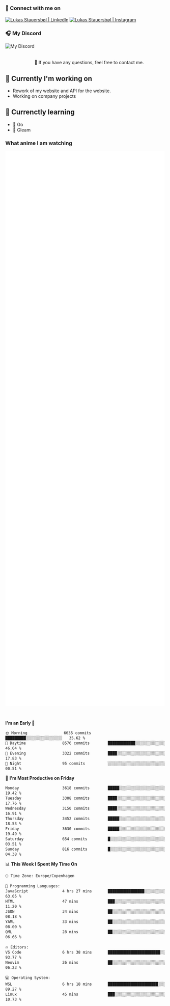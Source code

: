 ### 🔗 Connect with me on
<a href="https://www.instagram.com/lukas_stauersbol" target="_blank"><img align="center" src="https://raw.githubusercontent.com/stauersbol/stauersbol/main/images/instagram.svg" alt="Lukas Stauersbøl | LinkedIn" width="30px"/></a>
<a href="https://www.linkedin.com/in/lukas-stauersbol/" target="_blank"><img align="center" src="https://raw.githubusercontent.com/stauersbol/stauersbol/main/images/linkedin.svg" alt="Lukas Stauersbøl | Instagram" width="30px"/></a>

<p align="center">
 <h3>🎧 My Discord</h3>
 <img align="left" height="55px" src="https://discord.c99.nl/widget/theme-2/147806323323568128.png" alt="My Discord" />
</p>

<br/>
<br/>
<br/>
💬 If you have any questions, feel free to contact me.

## 🔭 Currently I'm working on
- Rework of my website and API for the website.
- Working on company projects
 
## 🌱 Currenctly learning
- 💙 Go
- 💜 Gleam

### What anime I am watching
<a href="https://anilist.co/user/slashiy/" align="center"><img align="center" width="500px" src="metrics.plugin.personal.anilist.svg" /></a>

<br/>

<!--START_SECTION:waka-->
**I'm an Early 🐤** 

```text
🌞 Morning                6635 commits        █████████░░░░░░░░░░░░░░░░   35.62 % 
🌆 Daytime                8576 commits        ████████████░░░░░░░░░░░░░   46.04 % 
🌃 Evening                3322 commits        ████░░░░░░░░░░░░░░░░░░░░░   17.83 % 
🌙 Night                  95 commits          ░░░░░░░░░░░░░░░░░░░░░░░░░   00.51 % 
```
📅 **I'm Most Productive on Friday** 

```text
Monday                   3618 commits        █████░░░░░░░░░░░░░░░░░░░░   19.42 % 
Tuesday                  3308 commits        ████░░░░░░░░░░░░░░░░░░░░░   17.76 % 
Wednesday                3150 commits        ████░░░░░░░░░░░░░░░░░░░░░   16.91 % 
Thursday                 3452 commits        █████░░░░░░░░░░░░░░░░░░░░   18.53 % 
Friday                   3630 commits        █████░░░░░░░░░░░░░░░░░░░░   19.49 % 
Saturday                 654 commits         █░░░░░░░░░░░░░░░░░░░░░░░░   03.51 % 
Sunday                   816 commits         █░░░░░░░░░░░░░░░░░░░░░░░░   04.38 % 
```


📊 **This Week I Spent My Time On** 

```text
🕑︎ Time Zone: Europe/Copenhagen

💬 Programming Languages: 
JavaScript               4 hrs 27 mins       ████████████████░░░░░░░░░   63.05 % 
HTML                     47 mins             ███░░░░░░░░░░░░░░░░░░░░░░   11.20 % 
JSON                     34 mins             ██░░░░░░░░░░░░░░░░░░░░░░░   08.18 % 
YAML                     33 mins             ██░░░░░░░░░░░░░░░░░░░░░░░   08.00 % 
QML                      28 mins             ██░░░░░░░░░░░░░░░░░░░░░░░   06.66 % 

🔥 Editors: 
VS Code                  6 hrs 38 mins       ███████████████████████░░   93.77 % 
Neovim                   26 mins             ██░░░░░░░░░░░░░░░░░░░░░░░   06.23 % 

💻 Operating System: 
WSL                      6 hrs 18 mins       ██████████████████████░░░   89.27 % 
Linux                    45 mins             ███░░░░░░░░░░░░░░░░░░░░░░   10.73 % 
```


<!--END_SECTION:waka-->
